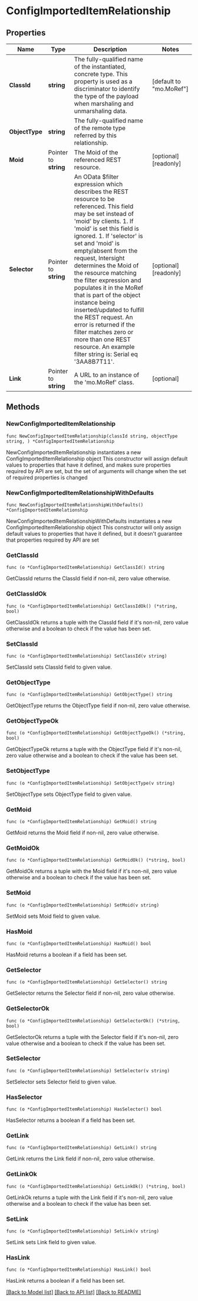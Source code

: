 # ConfigImportedItemRelationship

## Properties

Name | Type | Description | Notes
------------ | ------------- | ------------- | -------------
**ClassId** | **string** | The fully-qualified name of the instantiated, concrete type. This property is used as a discriminator to identify the type of the payload when marshaling and unmarshaling data. | [default to "mo.MoRef"]
**ObjectType** | **string** | The fully-qualified name of the remote type referred by this relationship. | 
**Moid** | Pointer to **string** | The Moid of the referenced REST resource. | [optional] [readonly] 
**Selector** | Pointer to **string** | An OData $filter expression which describes the REST resource to be referenced. This field may be set instead of &#39;moid&#39; by clients. 1. If &#39;moid&#39; is set this field is ignored. 1. If &#39;selector&#39; is set and &#39;moid&#39; is empty/absent from the request, Intersight determines the Moid of the resource matching the filter expression and populates it in the MoRef that is part of the object instance being inserted/updated to fulfill the REST request. An error is returned if the filter matches zero or more than one REST resource. An example filter string is: Serial eq &#39;3AA8B7T11&#39;. | [optional] [readonly] 
**Link** | Pointer to **string** | A URL to an instance of the &#39;mo.MoRef&#39; class. | [optional] 

## Methods

### NewConfigImportedItemRelationship

`func NewConfigImportedItemRelationship(classId string, objectType string, ) *ConfigImportedItemRelationship`

NewConfigImportedItemRelationship instantiates a new ConfigImportedItemRelationship object
This constructor will assign default values to properties that have it defined,
and makes sure properties required by API are set, but the set of arguments
will change when the set of required properties is changed

### NewConfigImportedItemRelationshipWithDefaults

`func NewConfigImportedItemRelationshipWithDefaults() *ConfigImportedItemRelationship`

NewConfigImportedItemRelationshipWithDefaults instantiates a new ConfigImportedItemRelationship object
This constructor will only assign default values to properties that have it defined,
but it doesn't guarantee that properties required by API are set

### GetClassId

`func (o *ConfigImportedItemRelationship) GetClassId() string`

GetClassId returns the ClassId field if non-nil, zero value otherwise.

### GetClassIdOk

`func (o *ConfigImportedItemRelationship) GetClassIdOk() (*string, bool)`

GetClassIdOk returns a tuple with the ClassId field if it's non-nil, zero value otherwise
and a boolean to check if the value has been set.

### SetClassId

`func (o *ConfigImportedItemRelationship) SetClassId(v string)`

SetClassId sets ClassId field to given value.


### GetObjectType

`func (o *ConfigImportedItemRelationship) GetObjectType() string`

GetObjectType returns the ObjectType field if non-nil, zero value otherwise.

### GetObjectTypeOk

`func (o *ConfigImportedItemRelationship) GetObjectTypeOk() (*string, bool)`

GetObjectTypeOk returns a tuple with the ObjectType field if it's non-nil, zero value otherwise
and a boolean to check if the value has been set.

### SetObjectType

`func (o *ConfigImportedItemRelationship) SetObjectType(v string)`

SetObjectType sets ObjectType field to given value.


### GetMoid

`func (o *ConfigImportedItemRelationship) GetMoid() string`

GetMoid returns the Moid field if non-nil, zero value otherwise.

### GetMoidOk

`func (o *ConfigImportedItemRelationship) GetMoidOk() (*string, bool)`

GetMoidOk returns a tuple with the Moid field if it's non-nil, zero value otherwise
and a boolean to check if the value has been set.

### SetMoid

`func (o *ConfigImportedItemRelationship) SetMoid(v string)`

SetMoid sets Moid field to given value.

### HasMoid

`func (o *ConfigImportedItemRelationship) HasMoid() bool`

HasMoid returns a boolean if a field has been set.

### GetSelector

`func (o *ConfigImportedItemRelationship) GetSelector() string`

GetSelector returns the Selector field if non-nil, zero value otherwise.

### GetSelectorOk

`func (o *ConfigImportedItemRelationship) GetSelectorOk() (*string, bool)`

GetSelectorOk returns a tuple with the Selector field if it's non-nil, zero value otherwise
and a boolean to check if the value has been set.

### SetSelector

`func (o *ConfigImportedItemRelationship) SetSelector(v string)`

SetSelector sets Selector field to given value.

### HasSelector

`func (o *ConfigImportedItemRelationship) HasSelector() bool`

HasSelector returns a boolean if a field has been set.

### GetLink

`func (o *ConfigImportedItemRelationship) GetLink() string`

GetLink returns the Link field if non-nil, zero value otherwise.

### GetLinkOk

`func (o *ConfigImportedItemRelationship) GetLinkOk() (*string, bool)`

GetLinkOk returns a tuple with the Link field if it's non-nil, zero value otherwise
and a boolean to check if the value has been set.

### SetLink

`func (o *ConfigImportedItemRelationship) SetLink(v string)`

SetLink sets Link field to given value.

### HasLink

`func (o *ConfigImportedItemRelationship) HasLink() bool`

HasLink returns a boolean if a field has been set.


[[Back to Model list]](../README.md#documentation-for-models) [[Back to API list]](../README.md#documentation-for-api-endpoints) [[Back to README]](../README.md)


